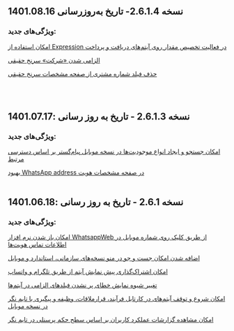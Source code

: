## نسخه 2.6.1.4- تاریخ به‌روزرسانی 1401.08.16
### ویژگی‌های جدید:
 [امکان استفاده از Expression در فعالیت تخصیص مقدار روی آیتم‌های دریافت و پرداخت](https://github.com/1stco/PayamGostarDocs/blob/f8f60fa6ca7c3338cfd4647a7efd81c723f1719e/releasenote/2.6.1/BPM.md)

[الزامی شدن «شرکت» سرنخ‌ حقیقی ](https://github.com/1stco/PayamGostarDocs/blob/master/releasenote/2.6.1/IntegratedBank.md)

[حذف فیلد شماره مشتری از صفحه مشخصات سرنخ حقیقی](https://github.com/1stco/PayamGostarDocs/blob/master/releasenote/2.6.1/IntegratedBank.md)

<br>
<br>

## نسخه 2.6.1.3 - تاریخ به روز رسانی :1401.07.17

### ویژگی‌های جدید:

[امکان جستجو و ایجاد انواع موجودیت‌ها در نسخه موبایل پیام‌گستر بر اساس دسترسی مرتبط](https://github.com/1stco/PayamGostarDocs/blob/master/releasenote/2.6.1/Mobile.md)

[بهبود WhatsApp address در صفحه مشخصات هویت](https://github.com/1stco/PayamGostarDocs/blob/master/releasenote/2.6.1/IntegratedBank.md)
<br>
<br>

## نسخه 2.6.1 - تاریخ به روز رسانی :1401.06.18

### ویژگی‌های جدید:

[امکان باز شدن نرم افزار WhatsappWeb از طریق کلیک روی شماره موبایل در اطلاعات تماس هویت‌ها](https://github.com/1stco/PayamGostarDocs/blob/master/releasenote/2.6.1/IntegratedBank.md)

[اضافه شدن امکان جست و جو در منو نسخه‌های سازمانی، استاندارد و موبایل](https://github.com/1stco/PayamGostarDocs/blob/master/releasenote/2.6.1/General.md)

[امکان اشتراک‌گذاری پیش نمایش آیتم از طریق تلگرام و واتساپ](https://github.com/1stco/PayamGostarDocs/blob/master/releasenote/2.6.1/Customization.md)

[تغییر شیوه نمایش خطای پر نشدن فیلدهای الزامی در آیتم‌ها](https://github.com/1stco/PayamGostarDocs/blob/master/releasenote/2.6.1/ExtraFields.md)

[امکان شروع و توقف آیتم‌های در کارتابل فرآیند، قرارملاقات، وظیفه و پیگیری با تایم نگر در نسخه موبایل](https://github.com/1stco/PayamGostarDocs/blob/master/releasenote/2.6.1/TimeNegar.md)

[امکان مشاهده گزارشات عملکرد کاربران بر اساس سطح حکم پرسنلی در تایم نگر](https://github.com/1stco/PayamGostarDocs/blob/master/releasenote/2.6.1/Mobile.md)
